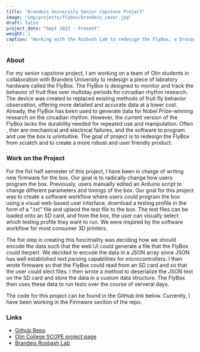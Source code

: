 ```yaml
---
title: "Brandeis University Senior Capstone Project"
image: "img/projects/flybox/brandeis_cover.jpg"
draft: false
project_date: "Sept 2022 - Present"
weight: 1
caption: "Working with the Rosbash Lab to redesign the FlyBox, a Drosophila Activity Monitor"
---
```


### About

For my senior capstone project, I am working on a team of Olin students in collaboration with Brandeis University to redesign a piece of labratory hardware called the FlyBox. The FlyBox is designed to monitor and track the behavior of fruit flies over multiday periods for circadian rhythm research. The device was created to replaced existing methods of fruit fly behavior observation, offering more detailed and accurate data at a lower cost. Already, the FlyBox has been used to generate data for Nobel Prize-winning research on the circadian rhythm. However, the current version of the FlyBox lacks the durability needed for repeated use and manipulation. Often , ther are mechanical and electrical failures, and the software to program and use the box is unintuitive. The goal of project is to redesign the FlyBox from scratch and to create a more robust and user friendly product.

### Work on the Project

For the fist half semester of this project, I have been in charge of writing new firmware for the box. Our goal is to radically change how users program the box. Previously, users manually edited an Arduino script to change different parameters and timings of the box. Our goal for this project was to create a software workflow where users could program the box using a visual web-based user interface, download a testing profile in the form of a ".txt" file and uplaod the test file to the box. The test files can be loaded onto an SD card, and from the box, the user can visually select which testing profile they want to run. We were inspired by the software workflow for most consumer 3D printers. 

The fist step in creating this funcitnality was deciding how we should encode the data such that the web UI could generate a file that the FlyBox could iterpert. We decided to encode the data in a JSON array since JSON has well established text parsing capabilities for microcontrollers. I then wrote firmware so that the FlyBox could read from an SD card and so that the user could slect files. I then wrote a method to deserialize the JSON text on the SD card and store the data in a custom data structure. The FlyBox then uses these data to run tests over the course of serveral days.

The code for this project can be found in the GitHub link below. Currently, I have been working in the Firmware seciton of the repo. 


### Links
- [Github Repo](https://github.com/ctallum/FlyBox)
- [Olin College SCOPE project page](https://www.olin.edu/research/brandeis-university-rosbash-lab)
- [Brandeis Rosbash Lab](http://www.bio.brandeis.edu/rosbash-lab/index.php/research/)